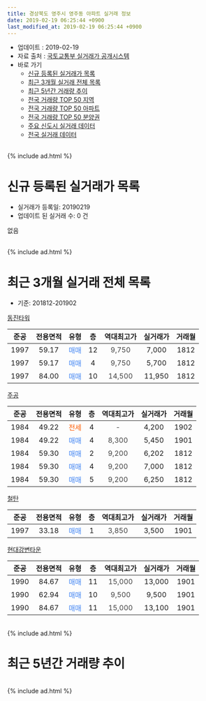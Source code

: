 ```yaml
---
title: 경상북도 영주시 영주동 아파트 실거래 정보
date: 2019-02-19 06:25:44 +0900
last_modified_at: 2019-02-19 06:25:44 +0900
---
```


* 업데이트 : 2019-02-19
* 자료 출처 : [국토교통부 실거래가 공개시스템](http://rt.molit.go.kr)
* 바로 가기
    * [신규 등록된 실거래가 목록](#신규-등록된-실거래가-목록)
    * [최근 3개월 실거래 전체 목록](#최근-3개월-실거래-전체-목록)
    * [최근 5년간 거래량 추이](#최근-5년간-거래량-추이)
    * [전국 거래량 TOP 50 지역](https://inasie.github.io/apt-trade-info/최근-3개월-전국에서-가장-거래가-많이-발생한-지역)
    * [전국 거래량 TOP 50 아파트](https://inasie.github.io/apt-trade-info/최근-3개월-전국에서-가장-거래가-많이-발생한-아파트)
    * [전국 거래량 TOP 50 분양권](https://inasie.github.io/apt-trade-info/최근-3개월-전국에서-가장-거래가-많이-발생한-분양권)
    * [주요 신도시 실거래 데이터](https://inasie.github.io/apt-trade-info/주요-신도시)
    * [전국 실거래 데이터](https://inasie.github.io/apt-trade-info/전국)
<br>
{% include ad.html %}
<br>

# 신규 등록된 실거래가 목록
* 실거래가 등록일: 20190219
* 업데이트 된 실거래 수: 0 건

없음

<br>
{% include ad.html %}
<br>

# 최근 3개월 실거래 전체 목록
* 기준: 201812-201902


[동진타워](https://search.naver.com/search.naver?query=%EA%B2%BD%EC%83%81%EB%B6%81%EB%8F%84+%EC%98%81%EC%A3%BC%EC%8B%9C+%EC%98%81%EC%A3%BC%EB%8F%99+%EB%8F%99%EC%A7%84%ED%83%80%EC%9B%8C)

|준공|전용면적|유형|층|역대최고가|실거래가|거래월|
|:---:|:---:|:---:|:---:|:---:|:---:|:---:|
|1997|59.17|<span style="color:#4285f3">매매</span>|12|<span style="color:#444444">9,750</span>|7,000|1812|
|1997|59.17|<span style="color:#4285f3">매매</span>|4|<span style="color:#444444">9,750</span>|5,700|1812|
|1997|84.00|<span style="color:#4285f3">매매</span>|10|<span style="color:#444444">14,500</span>|11,950|1812|

[주공](https://search.naver.com/search.naver?query=%EA%B2%BD%EC%83%81%EB%B6%81%EB%8F%84+%EC%98%81%EC%A3%BC%EC%8B%9C+%EC%98%81%EC%A3%BC%EB%8F%99+%EC%A3%BC%EA%B3%B5)

|준공|전용면적|유형|층|역대최고가|실거래가|거래월|
|:---:|:---:|:---:|:---:|:---:|:---:|:---:|
|1984|49.22|<span style="color:#ff5a00">전세</span>|4|<span style="color:#444444">-</span>|4,200|1902|
|1984|49.22|<span style="color:#4285f3">매매</span>|4|<span style="color:#444444">8,300</span>|5,450|1901|
|1984|59.30|<span style="color:#4285f3">매매</span>|2|<span style="color:#444444">9,200</span>|6,202|1812|
|1984|59.30|<span style="color:#4285f3">매매</span>|4|<span style="color:#444444">9,200</span>|7,000|1812|
|1984|59.30|<span style="color:#4285f3">매매</span>|5|<span style="color:#444444">9,200</span>|6,250|1812|

[철탄](https://search.naver.com/search.naver?query=%EA%B2%BD%EC%83%81%EB%B6%81%EB%8F%84+%EC%98%81%EC%A3%BC%EC%8B%9C+%EC%98%81%EC%A3%BC%EB%8F%99+%EC%B2%A0%ED%83%84)

|준공|전용면적|유형|층|역대최고가|실거래가|거래월|
|:---:|:---:|:---:|:---:|:---:|:---:|:---:|
|1997|33.18|<span style="color:#4285f3">매매</span>|1|<span style="color:#444444">3,850</span>|3,500|1901|

[현대강변타운](https://search.naver.com/search.naver?query=%EA%B2%BD%EC%83%81%EB%B6%81%EB%8F%84+%EC%98%81%EC%A3%BC%EC%8B%9C+%EC%98%81%EC%A3%BC%EB%8F%99+%ED%98%84%EB%8C%80%EA%B0%95%EB%B3%80%ED%83%80%EC%9A%B4)

|준공|전용면적|유형|층|역대최고가|실거래가|거래월|
|:---:|:---:|:---:|:---:|:---:|:---:|:---:|
|1990|84.67|<span style="color:#4285f3">매매</span>|11|<span style="color:#444444">15,000</span>|13,000|1901|
|1990|62.94|<span style="color:#4285f3">매매</span>|10|<span style="color:#444444">9,500</span>|9,500|1901|
|1990|84.67|<span style="color:#4285f3">매매</span>|11|<span style="color:#444444">15,000</span>|13,100|1901|


<br>
{% include ad.html %}
<br>

# 최근 5년간 거래량 추이


<div style="width:100%;">
    <canvas id="deal_progress" height="200"></canvas>
</div>

<script>
new Chart(document.getElementById("deal_progress"), {
    type: 'line',
    data: {
        labels: ['201402','201403','201404','201405','201406','201407','201408','201409','201410','201411','201412','201501','201502','201503','201504','201505','201506','201507','201508','201509','201510','201511','201512','201601','201602','201603','201604','201605','201606','201607','201608','201609','201610','201611','201612','201701','201702','201703','201704','201705','201706','201707','201708','201709','201710','201711','201712','201801','201802','201803','201804','201805','201806','201807','201808','201809','201810','201811','201812','201901','201902'],
        datasets: [{
            label: '매매',
            pointRadius: 1,
            data: [5, 5, 2, 5, 3, 5, 3, 1, 4, 2, 1, 8, 5, 16, 5, 5, 6, 4, 5, 2, 3, 1, 4, 3, 5, 3, 4, 2, 3, 12, 5, 9, 6, 6, 6, 2, 8, 6, 8, 3, 4, 4, 2, 3, 3, 5, 5, 6, 6, 4, 2, 1, 3, 0, 2, 3, 4, 1, 6, 5, 0],
            borderColor: "rgba(255, 201, 14, 1)",
            backgroundColor: "rgba(255, 201, 14, 0.5)",
            fill: false,
            lineTension: 0
        },{
            label: '전월세',
            pointRadius: 1,
            data: [1, 0, 3, 2, 1, 0, 1, 0, 2, 1, 1, 0, 0, 1, 3, 1, 0, 2, 1, 1, 2, 1, 1, 2, 2, 0, 3, 3, 3, 0, 1, 1, 2, 0, 2, 2, 2, 3, 2, 1, 3, 3, 1, 2, 2, 2, 2, 1, 2, 2, 2, 1, 2, 2, 0, 0, 2, 2, 0, 0, 1],
            borderColor: "rgba(0, 141, 185, 1)",
            backgroundColor: "rgba(0, 141, 185, 0.5)",
            fill: false,
            lineTension: 0
        }
        ]
    },
    options: {
        responsive: true,
        title: {
            display: false
        },
        tooltips: {
            mode: 'index',
            intersect: false
        },
        hover: {
            mode: 'nearest',
            intersect: true
        },
        scales: {
            xAxes: [{
                display: true,
                scaleLabel: {
                    display: true,
                    labelString: '년/월'
                }
            }],
            yAxes: [{
                display: true,
                ticks: {
                    suggestedMin: 0,
                },
                scaleLabel: {
                    display: true,
                    labelString: '실거래 수'
                }
            }]
        }
    }
});

</script>


<br>
{% include ad.html %}
<br>

